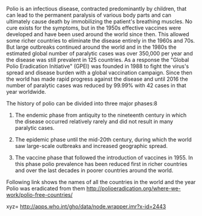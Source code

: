 Polio is an infectious disease, contracted predominantly by children, that can lead to the permanent paralysis of various body parts and can ultimately cause death by immobilizing the patient's breathing muscles. No cure exists for the symptoms, but in the 1950s effective vaccines were developed and have been used around the world since then. This allowed some richer countries to eliminate the disease entirely in the 1960s and 70s. But large outbreaks continued around the world and in the 1980s the estimated global number of paralytic cases was over 350,000 per year and the disease was still prevalent in 125 countries. As a response the "Global Polio Eradication Initiative" (GPEI) was founded in 1988 to fight the virus's spread and disease burden with a global vaccination campaign. Since then the world has made rapid progress against the disease and until 2016 the number of paralytic cases was reduced by 99.99% with 42 cases in that year worldwide. 

The history of polio can be divided into three major phases:8

1. The endemic phase from antiquity to the nineteenth century in which the disease occurred relatively rarely and did not result in many paralytic cases.

2. The epidemic phase until the mid-20th century, during which the world saw large-scale outbreaks and increased geographic spread.

3. The vaccine phase that followed the introduction of vaccines in 1955. In this phase polio prevalence has been reduced first in richer countries and over the last decades in poorer countries around the world.

Following link shows the names of all the countries in the world and the year Polio was eradicated from them
http://polioeradication.org/where-we-work/polio-free-countries/



xyz= http://apps.who.int/gho/data/node.wrapper.imr?x-id=2443

